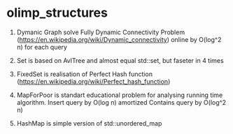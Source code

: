 # olimp_structures

1. Dymanic Graph solve Fully Dynamic Connectivity Problem (https://en.wikipedia.org/wiki/Dynamic_connectivity) online by O(log^2 n) for each query 

2. Set is based on AvlTree and almost equal std::set, but faseter in 4 times

3. FixedSet is realisation of Perfect Hash function (https://en.wikipedia.org/wiki/Perfect_hash_function)

4. MapForPoor is standart educational problem for analysing running time algorithm.
Insert query by O(log n) amortized
Contains query by O(log^2 n)

5. HashMap is simple version of std::unordered_map
